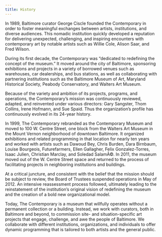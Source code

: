 ```yaml
---
title: History
---
```


In 1989, Baltimore curator George Ciscle founded the Contemporary in order to foster meaningful exchanges between artists, institutions, and diverse audiences. This nomadic institution quickly developed a reputation for delivering unexpected, challenging, and inspiring encounters with contemporary art by notable artists such as Willie Cole, Alison Saar, and Fred Wilson.

During its first decade, the Contemporary was “dedicated to redefining the concept of the museum.” It moved around the city of Baltimore, sponsoring exhibitions and projects in a variety of borrowed venues such as warehouses, car dealerships, and bus stations, as well as collaborating with partnering institutions such as the Baltimore Museum of Art, Maryland Historical Society, Peabody Conservatory, and Walters Art Museum. 

Because of the variety and ambition of its projects, programs, and operations, the Contemporary’s mission was continuously reviewed, adapted, and reinvented under various directors: Gary Sangster, Thom Collins, Irene Hofmann, and Sue Spaid. Thus the organization’s profile has continuously evolved in its 24-year history. 

In 1999, The Contemporary rebranded as the Contemporary Museum and moved to 100 W. Centre Street, one block from the Walters Art Museum in the Mount Vernon neighborhood of downtown Baltimore. It organized exhibitions and related programming in that location for nearly ten years and worked with artists such as Dawoud Bey, Chris Burden, Dara Birnbaum, Louise Bourgeois, Futurefarmers, Ellen Gallagher, Felix Gonzalez-Torres, Isaac Julien, Christian Marclay, and Soledad SalamÃ©. In 2011, the museum moved out of the W. Centre Street space and returned to the process of facilitating projects in neighboring institutions and buildings.

At a critical juncture, and consistent with the belief that the mission should be subject to review, the Board of Trustees suspended operations in May of 2012. An intensive reassessment process followed, ultimately leading to the reinstatement of the institution’s original vision of redefining the museum and the creation of a bold new organizational model. 

Today, The Contemporary is a museum that willfully operates without a permanent collection or a building. Instead, we work with curators, both in Baltimore and beyond, to commission site- and situation-specific art projects that engage, challenge, and awe the people of Baltimore. We collaborate with different institutions, organizations, and individuals to offer dynamic programming that is tailored to both artists and the general public.

